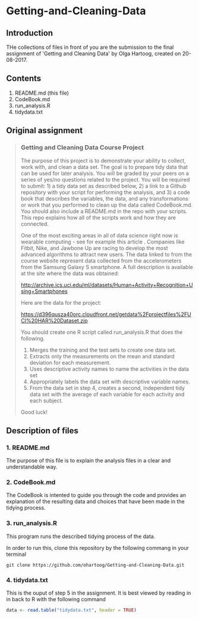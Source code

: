 # Getting-and-Cleaning-Data

## Introduction
THe collections of files in front of you are the submission to the final assignment of 'Getting and Cleaning Data' by Olga Hartoog, created on 20-08-2017.

## Contents
1. README.md (this file)
2. CodeBook.md
3. run_analysis.R
4. tidydata.txt

## Original assignment

> ### Getting and Cleaning Data Course Project
> The purpose of this project is to demonstrate your ability to collect, work with, and clean a data set. The goal is to prepare tidy data that can be used for later analysis. You will be graded by your peers on a series of yes/no questions related to the project. You will be required to submit: 1) a tidy data set as described below, 2) a link to a Github repository with your script for performing the analysis, and 3) a code book that describes the variables, the data, and any transformations or work that you performed to clean up the data called CodeBook.md. You should also include a README.md in the repo with your scripts. This repo explains how all of the scripts work and how they are connected.
>
> One of the most exciting areas in all of data science right now is wearable computing - see for example this article . Companies like Fitbit, Nike, and Jawbone Up are racing to develop the most advanced algorithms to attract new users. The data linked to from the course website represent data collected from the accelerometers from the Samsung Galaxy S smartphone. A full description is available at the site where the data was obtained:
>
> http://archive.ics.uci.edu/ml/datasets/Human+Activity+Recognition+Using+Smartphones 
>
> Here are the data for the project:
>
> https://d396qusza40orc.cloudfront.net/getdata%2Fprojectfiles%2FUCI%20HAR%20Dataset.zip 
> 
> You should create one R script called run_analysis.R that does the following. 
> 1. Merges the training and the test sets to create one data set.
> 2. Extracts only the measurements on the mean and standard deviation for each measurement. 
> 3. Uses descriptive activity names to name the activities in the data set
> 4. Appropriately labels the data set with descriptive variable names. 
> 5. From the data set in step 4, creates a second, independent tidy data set with the average of each variable for each activity and each subject.
>
> Good luck!

## Description of files

### 1. README.md
The purpose of this file is to explain the analysis files in a clear and understandable way. 

### 2. CodeBook.md
The CodeBook is intented to guide you through the code and provides an explanation of the resulting data and choices that have been made in the tidying process.

### 3. run_analysis.R
This program runs the described tidying process of the data. 

In order to run this, clone this repository by the following commang in your terminal
```
git clone https://github.com/ohartoog/Getting-and-Cleaning-Data.git
```

### 4. tidydata.txt
This is the ouput of step 5 in the assignment. It is best viewed by reading in in back to R with the following command
```R
data <- read.table("tidydata.txt", header = TRUE)
```
